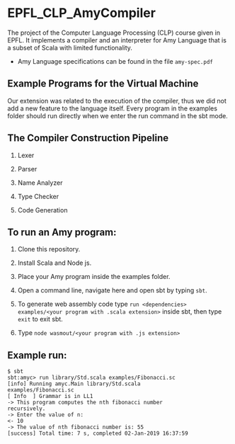 # EPFL_CLP_AmyCompiler
The project of the Computer Language Processing (CLP) course given in EPFL. It implements a compiler and an interpreter for Amy Language that is a subset of Scala with limited functionality.

* Amy Language specifications can be found in the file `amy-spec.pdf`

## Example Programs for the Virtual Machine
Our extension was related to the execution of the compiler, thus we did not add a new feature to the language itself.
Every program in the examples folder should run directly when we enter the run command in the sbt mode.

## The Compiler Construction Pipeline
1. Lexer

2. Parser

3. Name Analyzer

4. Type Checker

5. Code Generation

## To run an Amy program:
1. Clone this repository.

2. Install Scala and Node js.

3. Place your Amy program inside the examples folder.

4. Open a command line, navigate here and open sbt by typing `sbt`.

5. To generate web assembly code type `run <dependencies> examples/<your program with .scala extension>` inside sbt, then type `exit` to exit sbt.

6. Type `node wasmout/<your program with .js extension>`

## Example run:
	
```
$ sbt
sbt:amyc> run library/Std.scala examples/Fibonacci.sc
[info] Running amyc.Main library/Std.scala 
examples/Fibonacci.sc
[ Info  ] Grammar is in LL1
-> This program computes the nth fibonacci number 
recursively.
-> Enter the value of n:
<- 10
-> The value of nth fibonacci number is: 55
[success] Total time: 7 s, completed 02-Jan-2019 16:37:59
```
